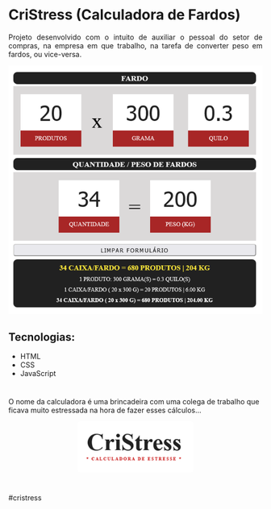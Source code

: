
<h1 align="left">CriStress (Calculadora de Fardos)</h1>

<p align="justify">Projeto desenvolvido com o intuito de auxiliar o pessoal do setor de compras, na empresa em que trabalho, na tarefa de converter peso em fardos, ou vice-versa. </p>

<div style="text-align: center;"><img style=" display: inline" src=".github/tela.png"></div>

<h2>Tecnologias:</h2>

<ul>
    <li>HTML</li>
    <li>CSS</li>
    <li>JavaScript</li>
</ul>
<h1></h1>
<p align="justfy">O nome da calculadora é uma brincadeira com uma colega de trabalho que ficava muito estressada na hora de fazer esses cálculos...</p>
<div style="text-align: center;"><img style=" display: inline; border-radius:5px;width:230px" src=".github/img02.png"></div>

<h1></h1>
#cristress

